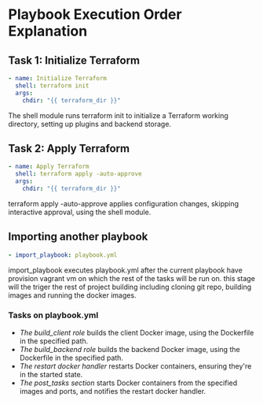# Playbook Execution Order Explanation

## Task 1: Initialize Terraform

```yaml
- name: Initialize Terraform
  shell: terraform init
  args:
    chdir: "{{ terraform_dir }}"
```

The shell module runs terraform init to initialize a Terraform working directory, setting up plugins and backend storage.

## Task 2: Apply Terraform

```yaml
- name: Apply Terraform
  shell: terraform apply -auto-approve
  args:
    chdir: "{{ terraform_dir }}"
```

terraform apply -auto-approve applies configuration changes, skipping interactive approval, using the shell module.

## Importing another playbook

```yaml
- import_playbook: playbook.yml
```

import_playbook executes playbook.yml after the current playbook have provision vagrant vm on which the rest of the tasks will be run on.
this stage will the triger the rest of project building including cloning git repo, building images and running the docker images.

### Tasks on playbook.yml

- _The build_client role_ builds the client Docker image, using the Dockerfile in the specified path.
- _The build_backend role_ builds the backend Docker image, using the Dockerfile in the specified path.
- _The restart docker handler_ restarts Docker containers, ensuring they're in the started state.
- _The post_tasks section_ starts Docker containers from the specified images and ports, and notifies the restart docker handler.

